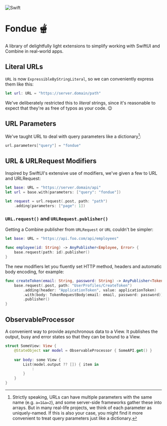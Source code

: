 ![Swift](https://github.com/markiv/Fondue/workflows/Swift/badge.svg)

# Fondue 🫕

A library of delightfully light extensions to simplify working with SwiftUI and Combine in real-world apps.

## Literal URLs
`URL` is now `ExpressibleByStringLiteral`, so we can conveniently express them like this:

```swift
let url: URL = "https://server.domain/path"
```

We've deliberately restricted this to *literal* strings, since it's reasonable to expect that they're as free of typos as your code. 😉

## URL Parameters
We've taught URL to deal with query parameters like a dictionary[^1]:

```swift
url.parameters["query"] = "fondue"
```

[^1]: Strictly speaking, URLs can have multiple parameters with the same name (e.g. `a=1&a=2`), and some server-side frameworks gather these into arrays. But in many real-life projects, we think of each parameter as uniquely-named. If this is also your case, you might find it more convenient to treat query parameters just like a dictionary.


## URL & URLRequest Modifiers
Inspired by SwiftUI's extensive use of modifiers, we've given a few to URL and URLRequest:

```swift
let base: URL = "https://server.domain/api"
let url = base.with(parameters: ["query": "fondue"])
 
let request = url.request(.post, path: "path")
    .adding(parameters: ["page": 1])
```

### `URL.request()` and `URLRequest.publisher()`

Getting a Combine publisher from `URLRequest` or `URL` couldn't be simpler: 

```swift
let base: URL = "https://api.foo.com/api/employees"

func employee(id: String) -> AnyPublisher<Employee, Error> {
    base.request(path: id).publisher()
}
```

The new modifiers let you fluently set HTTP method, headers and automatic body encoding, for example: 

```swift
func createToken(email: String, password: String) -> AnyPublisher<TokenResponseBody, Error> {
    base.request(.post, path: "UserProfiles/CreateToken")
        .adding(header: "ApplicationToken", value: applicationToken)
        .with(body: TokenRequestBody(email: email, password: password))
        .publisher()
}
```

## ObservableProcessor
A convenient way to provide asynchronous data to a View. It publishes the output, busy and error states so that they can be bound to a View.

```swift
struct SomeView: View {
    @StateObject var model = ObservableProcessor { SomeAPI.get() }
    
    var body: some View {
        List(model.output ?? []) { item in
            :
        }
    }
}
```
